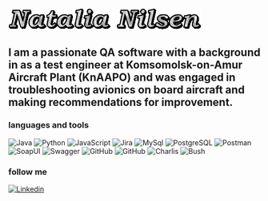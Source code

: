 ![Header](<https://github.com/natalianilsen1957/natalianilsen1957/blob/main/assets/text%20(1).gif>)

## I am a passionate QA software with a background in as a test engineer at Komsomolsk-on-Amur Aircraft Plant (KnAAPO) and was engaged in troubleshooting avionics on board aircraft and making recommendations for improvement.

### languages and tools

![Java](https://img.shields.io/badge/-Java-090909?style=for-the-badge&logo=flutter&logoColor=47C5FB)
![Python](https://img.shields.io/badge/-Python-090909?style=for-the-badge&logo=Python&logoColor=47C5FB)
![JavaScript](https://img.shields.io/badge/-JavaScript-090909?style=for-the-badge&logo=JavaScript&logoColor=47C5FB)
![Jira](https://img.shields.io/badge/-Jira-090909?style=for-the-badge&logo=Jira&logoColor=47C5FB)
![MySql](https://img.shields.io/badge/-MySql-090909?style=for-the-badge&logo=MySql&logoColor=47C5FB)
![PostgreSQL](https://img.shields.io/badge/-PostgreSQL-090909?style=for-the-badge&logo=PostgreSQL&logoColor=47C5FB)
![Postman](https://img.shields.io/badge/-Postman-090909?style=for-the-badge&logo=Postman&logoColor=47C5FB)
![SoapUI](https://img.shields.io/badge/-SoapUI-090909?style=for-the-badge&logo=SoapUI&logoColor=47C5FB)
![Swagger](https://img.shields.io/badge/-Swagger-090909?style=for-the-badge&logo=Swagger&logoColor=47C5FB)
![GitHub](https://img.shields.io/badge/-Git-090909?style=for-the-badge&logo=Git&logoColor=47C5FB)
![GitHub](https://img.shields.io/badge/GitHub-090909?style=for-the-badge&logo=Git&logoColor=47C5FB)
![Charlis](https://img.shields.io/badge/-Charlis-090909?style=for-the-badge&logo=Flutter&logoColor=47C5FB)
![Bush](https://img.shields.io/badge/-Bush-090909?style=for-the-badge&logo=flutter&logoColor=47C5FB)

### follow me

[![Linkedin](https://img.shields.io/badge/-Linkedin-090909?style=for-the-badge&logo=flutter&Linkedin=47C5FB)](https://www.linkedin.com/in/natalia-nilsen-220268250)
